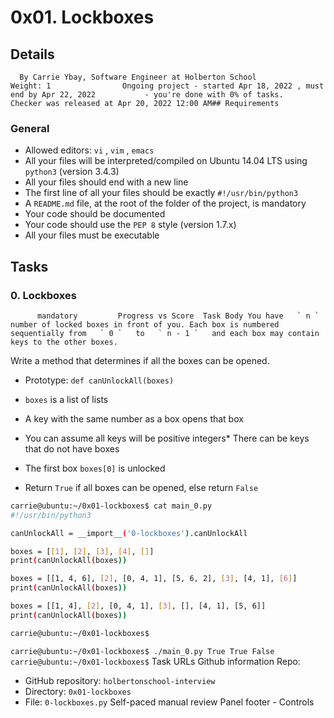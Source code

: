 # 0x01. Lockboxes
## Details
      By Carrie Ybay, Software Engineer at Holberton School          Weight: 1                Ongoing project - started Apr 18, 2022 , must end by Apr 22, 2022           - you're done with 0% of tasks.              Checker was released at Apr 20, 2022 12:00 AM## Requirements
### General
* Allowed editors:  ` vi ` ,  ` vim ` ,  ` emacs ` 
* All your files will be interpreted/compiled on Ubuntu 14.04 LTS using  ` python3 `  (version 3.4.3)
* All your files should end with a new line
* The first line of all your files should be exactly  ` #!/usr/bin/python3 ` 
* A  ` README.md `  file, at the root of the folder of the project, is mandatory
* Your code should be documented
* Your code should use the  ` PEP 8 `  style (version 1.7.x)
* All your files must be executable
## Tasks
### 0. Lockboxes
          mandatory         Progress vs Score  Task Body You have   ` n `   number of locked boxes in front of you. Each box is numbered sequentially from   ` 0 `   to   ` n - 1 `   and each box may contain keys to the other boxes. 
Write a method that determines if all the boxes can be opened.
* Prototype:  ` def canUnlockAll(boxes) ` 
*  ` boxes `  is a list of lists
* A key with the same number as a box opens that box
* You can assume all keys will be positive integers* There can be keys that do not have boxes

* The first box  ` boxes[0] `  is unlocked
* Return  ` True `  if all boxes can be opened, else return  ` False ` 
```bash
carrie@ubuntu:~/0x01-lockboxes$ cat main_0.py
#!/usr/bin/python3

canUnlockAll = __import__('0-lockboxes').canUnlockAll

boxes = [[1], [2], [3], [4], []]
print(canUnlockAll(boxes))

boxes = [[1, 4, 6], [2], [0, 4, 1], [5, 6, 2], [3], [4, 1], [6]]
print(canUnlockAll(boxes))

boxes = [[1, 4], [2], [0, 4, 1], [3], [], [4, 1], [5, 6]]
print(canUnlockAll(boxes))

carrie@ubuntu:~/0x01-lockboxes$

```
 ` carrie@ubuntu:~/0x01-lockboxes$ ./main_0.py
True
True
False
carrie@ubuntu:~/0x01-lockboxes$
 `  Task URLs  Github information Repo:
* GitHub repository:  ` holbertonschool-interview ` 
* Directory:  ` 0x01-lockboxes ` 
* File:  ` 0-lockboxes.py ` 
 Self-paced manual review  Panel footer - Controls 
